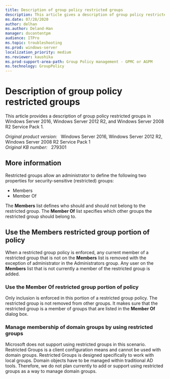 ```yaml
---
title: Description of group policy restricted groups
description: This article gives a description of group policy restricted groups.
ms.date: 07/28/2020
author: delhan
ms.author: Deland-Han
manager: dscontentpm
audience: ITPro
ms.topic: troubleshooting
ms.prod: windows-server
localization_priority: medium
ms.reviewer: kaushika
ms.prod-support-area-path: Group Policy management - GPMC or AGPM
ms.technology: GroupPolicy
---
```

# Description of group policy restricted groups

This article provides a description of group policy restricted groups in Windows Server 2016, Windows Server 2012 R2, and Windows Server 2008 R2 Service Pack 1.

_Original product version:_ &nbsp; Windows Server 2016, Windows Server 2012 R2, Windows Server 2008 R2 Service Pack 1  
_Original KB number:_ &nbsp; 279301

## More information

Restricted groups allow an administrator to define the following two properties for security-sensitive (restricted) groups:

- Members
- Member Of

The **Members** list defines who should and should not belong to the restricted group. The **Member Of** list specifies which other groups the restricted group should belong to.

## Use the Members restricted group portion of policy

When a restricted group policy is enforced, any current member of a restricted group that is not on the **Members** list is removed with the exception of administrator in the Administrators group. Any user on the **Members** list that is not currently a member of the restricted group is added.

### Use the Member Of restricted group portion of policy

Only inclusion is enforced in this portion of a restricted group policy. The restricted group is not removed from other groups. It makes sure that the restricted group is a member of groups that are listed in the **Member Of** dialog box.

### Manage membership of domain groups by using restricted groups

Microsoft does not support using restricted groups in this scenario. Restricted Groups is a client configuration means and cannot be used with domain groups. Restricted Groups is designed specifically to work with local groups. Domain objects have to be managed within traditional AD tools. Therefore, we do not plan currently to add or support using restricted groups as a way to manage domain groups.
